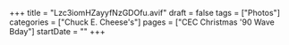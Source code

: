 +++
title = "Lzc3iomHZayyfNzGDOfu.avif"
draft = false
tags = ["Photos"]
categories = ["Chuck E. Cheese's"]
pages = ["CEC Christmas '90 Wave Bday"]
startDate = ""
+++
